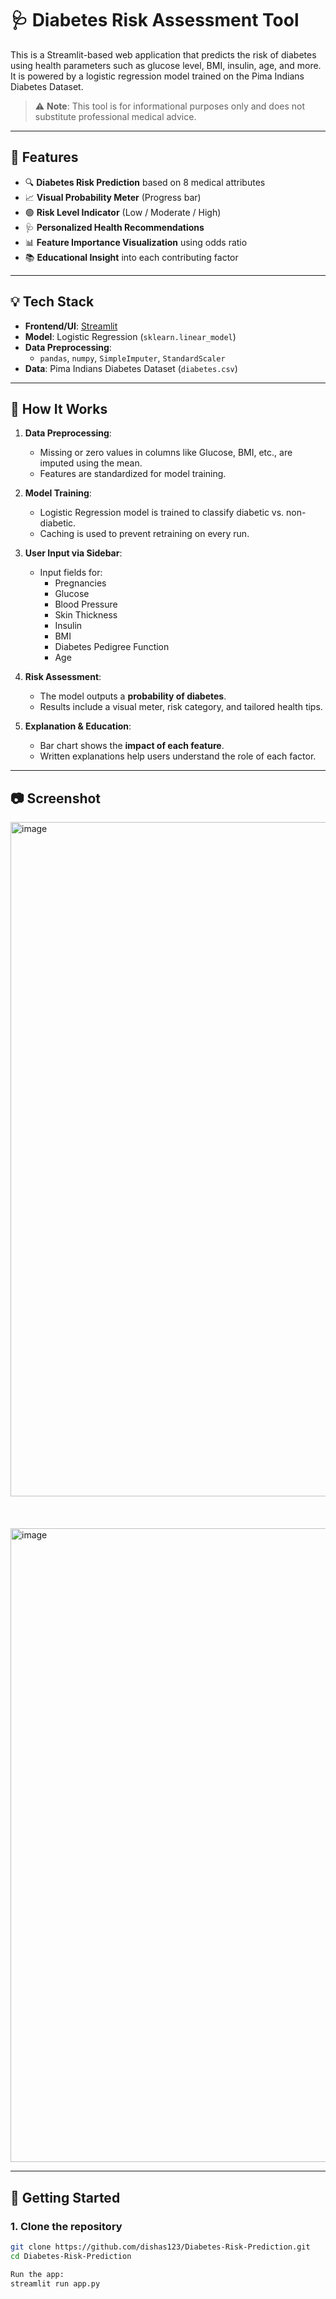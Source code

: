 # 🩺 Diabetes Risk Assessment Tool

This is a Streamlit-based web application that predicts the risk of diabetes using health parameters such as glucose level, BMI, insulin, age, and more. It is powered by a logistic regression model trained on the Pima Indians Diabetes Dataset.

> ⚠️ **Note**: This tool is for informational purposes only and does not substitute professional medical advice.

---

## 🚀 Features

- 🔍 **Diabetes Risk Prediction** based on 8 medical attributes
- 📈 **Visual Probability Meter** (Progress bar)
- 🟢 **Risk Level Indicator** (Low / Moderate / High)
- 🩺 **Personalized Health Recommendations**
- 📊 **Feature Importance Visualization** using odds ratio
- 📚 **Educational Insight** into each contributing factor

---

## 💡 Tech Stack

- **Frontend/UI**: [Streamlit](https://streamlit.io/)
- **Model**: Logistic Regression (`sklearn.linear_model`)
- **Data Preprocessing**:
  - `pandas`, `numpy`, `SimpleImputer`, `StandardScaler`
- **Data**: Pima Indians Diabetes Dataset (`diabetes.csv`)

---

## 🧠 How It Works

1. **Data Preprocessing**:
   - Missing or zero values in columns like Glucose, BMI, etc., are imputed using the mean.
   - Features are standardized for model training.

2. **Model Training**:
   - Logistic Regression model is trained to classify diabetic vs. non-diabetic.
   - Caching is used to prevent retraining on every run.

3. **User Input via Sidebar**:
   - Input fields for:
     - Pregnancies
     - Glucose
     - Blood Pressure
     - Skin Thickness
     - Insulin
     - BMI
     - Diabetes Pedigree Function
     - Age

4. **Risk Assessment**:
   - The model outputs a **probability of diabetes**.
   - Results include a visual meter, risk category, and tailored health tips.

5. **Explanation & Education**:
   - Bar chart shows the **impact of each feature**.
   - Written explanations help users understand the role of each factor.

---

## 📷 Screenshot


<img width="1919" height="1079" alt="image" src="https://github.com/user-attachments/assets/29bf4a96-2cfe-4302-81a4-7dbb9b2c929f" />
<br>
<br>
<br>
<br>
<img width="839" height="1014" alt="image" src="https://github.com/user-attachments/assets/57df34ce-1830-419b-9e6f-a94585583527" />
<br>



---

## 🏁 Getting Started

### 1. Clone the repository
```bash
git clone https://github.com/dishas123/Diabetes-Risk-Prediction.git
cd Diabetes-Risk-Prediction

Run the app:
streamlit run app.py
